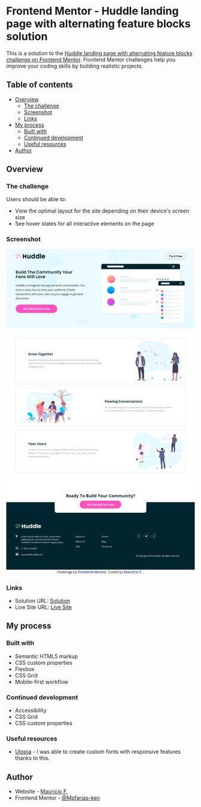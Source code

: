 # Frontend Mentor - Huddle landing page with alternating feature blocks solution

This is a solution to the [Huddle landing page with alternating feature blocks challenge on Frontend Mentor](https://www.frontendmentor.io/challenges/huddle-landing-page-with-alternating-feature-blocks-5ca5f5981e82137ec91a5100). Frontend Mentor challenges help you improve your coding skills by building realistic projects. 

## Table of contents

- [Overview](#overview)
  - [The challenge](#the-challenge)
  - [Screenshot](#screenshot)
  - [Links](#links)
- [My process](#my-process)
  - [Built with](#built-with)
  - [Continued development](#continued-development)
  - [Useful resources](#useful-resources)
- [Author](#author)

## Overview

### The challenge

Users should be able to:

- View the optimal layout for the site depending on their device's screen size
- See hover states for all interactive elements on the page

### Screenshot

![Desktop Screenshot](./images/huddle-desktop.png)

### Links

- Solution URL: [Solution](https://www.frontendmentor.io/solutions/huddle-landing-page-with-alternating-feature-blocks-Ltqz4x3p1C)
- Live Site URL: [Live Site](https://mauriciompf.github.io/Huddle-Landing-Page-With-Alternating-Feature-Blocks-Master/)

## My process

### Built with

- Semantic HTML5 markup
- CSS custom properties
- Flexbox
- CSS Grid
- Mobile-first workflow

### Continued development

- Accessibility
- CSS Grid
- CSS custom properties

### Useful resources

- [Utopia](https://utopia.fyi/) - I was able to create custom fonts with responsive features thanks to this.

## Author

- Website - [Mauricio F.](https://github.com/mauriciompf)
- Frontend Mentor - [@Mpfarias-ken](https://www.frontendmentor.io/profile/Mpfarias-ken)
